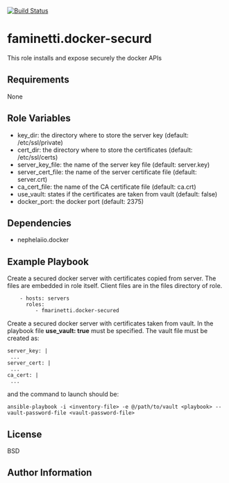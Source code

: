 [![Build Status](https://travis-ci.com/fabiomarinetti/fmarinetti.docker-secured.svg?branch=master)](https://travis-ci.com/fabiomarinetti/fmarinetti.docker-secured)

faminetti.docker-securd
=========

This role installs and expose securely the docker APIs

Requirements
------------

None

Role Variables
--------------

  - key_dir: the directory where to store the server key (default: /etc/ssl/private)
  - cert_dir: the directory where to store the certificates (default: /etc/ssl/certs)
  - server_key_file: the name of the server key file (default: server.key)
  - server_cert_file: the name of the server certificate file (default: server.crt)
  - ca_cert_file: the name of the CA certificate file (default: ca.crt)
  - use_vault: states if the certificates are taken from vault (default: false)
  - docker_port: the docker port (default: 2375) 

Dependencies
------------

  - nephelaiio.docker
 
Example Playbook
----------------

Create a secured docker server with certificates copied from server. The files are embedded in role itself.
Client files are in the files directory of role.
```
    - hosts: servers
      roles:
         - fmarinetti.docker-secured
```
Create a secured docker server with certificates taken from vault. In the playbook file **use_vault: true** must be specified. The vault file must be created as:
```
server_key: |
 ...
server_cert: |
 ...
ca_cert: |
 ...
```
and the command to launch should be:
```
ansible-playbook -i <inventory-file> -e @/path/to/vault <playbook> --vault-password-file <vault-password-file>
```

    
License
-------

BSD

Author Information
------------------
